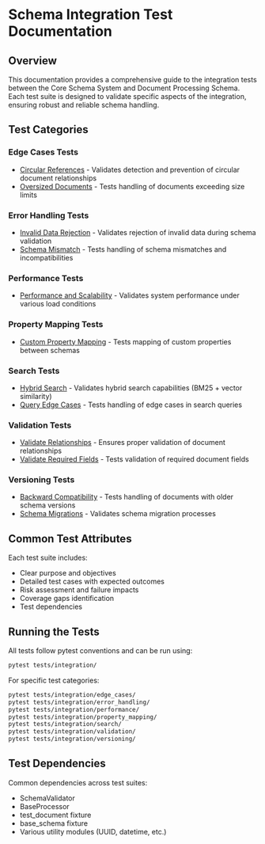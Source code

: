 # Schema Integration Test Documentation

## Overview

This documentation provides a comprehensive guide to the integration tests between the Core Schema System and Document Processing Schema. Each test suite is designed to validate specific aspects of the integration, ensuring robust and reliable schema handling.

## Test Categories

### Edge Cases Tests

- [Circular References](edge_cases/test_circular_references.md) - Validates detection and prevention of circular document relationships
- [Oversized Documents](edge_cases/test_oversized_documents.md) - Tests handling of documents exceeding size limits

### Error Handling Tests

- [Invalid Data Rejection](error_handling/test_invalid_data_rejection.md) - Validates rejection of invalid data during schema validation
- [Schema Mismatch](error_handling/test_schema_mismatch.md) - Tests handling of schema mismatches and incompatibilities

### Performance Tests

- [Performance and Scalability](performance/test_performance_scalability.md) - Validates system performance under various load conditions

### Property Mapping Tests

- [Custom Property Mapping](property_mapping/test_custom_property_mapping.md) - Tests mapping of custom properties between schemas

### Search Tests

- [Hybrid Search](search/test_hybrid_search.md) - Validates hybrid search capabilities (BM25 + vector similarity)
- [Query Edge Cases](search/test_query_edge_cases.md) - Tests handling of edge cases in search queries

### Validation Tests

- [Validate Relationships](validation/test_validate_relationships.md) - Ensures proper validation of document relationships
- [Validate Required Fields](validation/test_validate_required_fields.md) - Tests validation of required document fields

### Versioning Tests

- [Backward Compatibility](versioning/test_backward_compatibility.md) - Tests handling of documents with older schema versions
- [Schema Migrations](versioning/test_schema_migrations.md) - Validates schema migration processes

## Common Test Attributes

Each test suite includes:

- Clear purpose and objectives
- Detailed test cases with expected outcomes
- Risk assessment and failure impacts
- Coverage gaps identification
- Test dependencies

## Running the Tests

All tests follow pytest conventions and can be run using:

```bash
pytest tests/integration/
```

For specific test categories:

```bash
pytest tests/integration/edge_cases/
pytest tests/integration/error_handling/
pytest tests/integration/performance/
pytest tests/integration/property_mapping/
pytest tests/integration/search/
pytest tests/integration/validation/
pytest tests/integration/versioning/
```

## Test Dependencies

Common dependencies across test suites:

- SchemaValidator
- BaseProcessor
- test_document fixture
- base_schema fixture
- Various utility modules (UUID, datetime, etc.)
